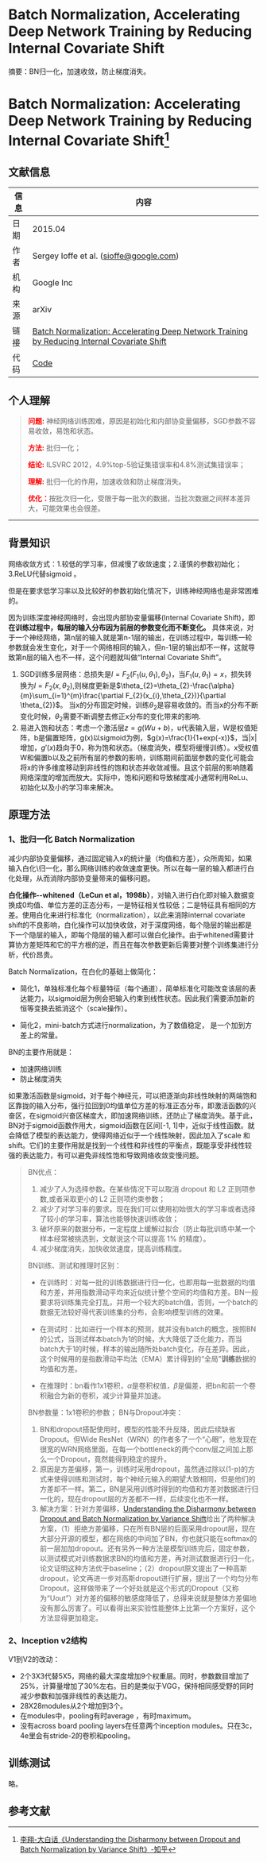 # Batch Normalization, Accelerating Deep Network Training by Reducing Internal Covariate Shift

摘要：BN归一化，加速收敛，防止梯度消失。
<!--more-->

# Batch Normalization: Accelerating Deep Network Training by Reducing Internal Covariate Shift[^01]

## 文献信息
| 信息 | 内容                                                         |
| ---- | ------------------------------------------------------------ |
| 日期 | 2015.04                                                  |
| 作者 | Sergey Ioffe et al. (sioffe@google.com)                                               |
| 机构 | Google Inc                                                      |
| 来源 | arXiv                                                   |
| 链接 | [Batch Normalization: Accelerating Deep Network Training by Reducing Internal Covariate Shift](https://arxiv.org/abs/1502.03167) |
| 代码 | [Code]()                                                     |

## 个人理解
><strong style="color:red;">问题:</strong> 神经网络训练困难，原因是初始化和内部协变量偏移，SGD参数不容易收敛，易饱和状态。
> 
><strong style="color:red;">方法:</strong> 批归一化；
> 
><strong style="color:red;">结论:</strong> ILSVRC 2012，4.9%top-5验证集错误率和4.8%测试集错误率；
> 
><strong style="color:red;">理解:</strong> 批归一化的作用，加速收敛和防止梯度消失。
> 
><strong style="color:red;">优化：</strong>按批次归一化，受限于每一批次的数据，当批次数据之间样本差异大，可能效果也会很差。
---

## 背景知识

网络收敛方式：1.较低的学习率，但减慢了收敛速度；2.谨慎的参数初始化；3.ReLU代替sigmoid 。

但是在要求低学习率以及比较好的参数初始化情况下，训练神经网络也是非常困难的。

因为训练深度神经网络时，会出现内部协变量偏移(Internal Covariate Shift)，即 **在训练过程中，每层的输入分布因为前层的参数变化而不断变化。** 具体来说，对于一个神经网络，第n层的输入就是第n-1层的输出，在训练过程中，每训练一轮参数就会发生变化，对于一个网络相同的输入，但n-1层的输出却不一样，这就导致第n层的输入也不一样，这个问题就叫做“Internal Covariate Shift”。

1. SGD训练多层网络：总损失是$l=F_{2}(F_{1}(u, \theta _{1}),\theta_{2})$，当$F_{1}(u, \theta _{1})=x$，损失转换为$l=F_{2}(x, \theta _{2})$,则梯度更新是$\theta_{2}=\theta_{2}-\frac{\alpha}{m}\sum_{i=1}^{m}\frac{\partial F_{2}(x_{i},\theta_{2})}{\partial \theta_{2}}$。 当x的分布固定时候，训练$\theta_{2}$是容易收敛的。而当x的分布不断变化时候，$\theta_{2}$需要不断调整去修正x分布的变化带来的影响.
2. 易进入饱和状态：考虑一个激活层$z=g(Wu+b)$，u代表输入层，W是权值矩阵，b是偏置矩阵，g(x)以sigmoid为例，$g(x)=\frac{1}{1+exp(-x)}$，当|x|增加，$g'(x)$趋向于0，称为饱和状态。（梯度消失，模型将缓慢训练）。x受权值W和偏置b以及之前所有层的参数的影响，训练期间前面层参数的变化可能会将x的许多维度移动到非线性的饱和状态并收敛减慢。且这个前层的影响随着网络深度的增加而放大。实际中，饱和问题和导致梯度减小通常利用ReLu、初始化以及小的学习率来解决。

## 原理方法

### 1、批归一化 Batch Normalization

减少内部协变量偏移，通过固定输入x的统计量（均值和方差），众所周知，如果输入白化\归一化，那么网络训练的收敛速度更快。所以在每一层的输入都进行白化处理，从而消除内部协变量带来的偏移问题。

**白化操作--whitened（LeCun et al，1998b）**，对输入进行白化即对输入数据变换成0均值、单位方差的正态分布，一是特征相关性较低；二是特征具有相同的方差。使用白化来进行标准化（normalization），以此来消除internal covariate shift的不良影响，白化操作可以加快收敛，对于深度网络，每个隐层的输出都是下一个隐层的输入，即每个隐层的输入都可以做白化操作。由于whitened需要计算协方差矩阵和它的平方根的逆，而且在每次参数更新后需要对整个训练集进行分析，代价昂贵。

Batch Normalization，在白化的基础上做简化：

- 简化1，单独标准化每个标量特征（每个通道），简单标准化可能改变该层的表达能力，以sigmoid层为例会把输入约束到线性状态。因此我们需要添加新的恒等变换去抵消这个（scale操作）。

- 简化2，mini-batch方式进行normalization，为了数值稳定，  是一个加到方差上的常量。

BN的主要作用就是：

- 加速网络训练
- 防止梯度消失

如果激活函数是sigmoid，对于每个神经元，可以把逐渐向非线性映射的两端饱和区靠拢的输入分布，强行拉回到0均值单位方差的标准正态分布，即激活函数的兴奋区，在sigmoid兴奋区梯度大，即加速网络训练，还防止了梯度消失。基于此，BN对于sigmoid函数作用大，sigmoid函数在区间[-1, 1]中，近似于线性函数。就会降低了模型的表达能力，使得网络近似于一个线性映射，因此加入了scale 和shift。它们的主要作用就是找到一个线性和非线性的平衡点，既能享受非线性较强的表达能力，有可以避免非线性饱和导致网络收敛变慢问题。

> BN优点：
>
> 1. 减少了人为选择参数。在某些情况下可以取消 dropout 和 L2 正则项参数,或者采取更小的 L2 正则项约束参数； 
> 2. 减少了对学习率的要求。现在我们可以使用初始很大的学习率或者选择了较小的学习率，算法也能够快速训练收敛； 
> 3. 破坏原来的数据分布，一定程度上缓解过拟合（防止每批训练中某一个样本经常被挑选到，文献说这个可以提高 1% 的精度）。 
> 4. 减少梯度消失，加快收敛速度，提高训练精度。
>
> BN训练、测试和推理时区别：
>
> - 在训练时：对每一批的训练数据进行归一化，也即用每一批数据的均值和方差，并用指数滑动平均来近似统计整个空间的均值和方差。BN一般要求将训练集完全打乱，并用一个较大的batch值，否则，一个batch的数据无法较好得代表训练集的分布，会影响模型训练的效果。
>
> - 在测试时：比如进行一个样本的预测，就并没有batch的概念，按照BN的公式，当测试样本batch为1的时候，大大降低了泛化能力，而当batch大于1的时候，样本的输出随所处batch变化，存在差异。因此，这个时候用的是指数滑动平均法（EMA）累计得到的“全局”**训练**数据的均值和方差。
>
> - 在推理时：bn看作1x1卷积，$\alpha$是卷积权值，$\beta$是偏差，把bn和前一个卷积融合为新的卷积，减少计算量并加速。
>
> BN参数量：1x1卷积的参数；
> BN与Dropout冲突：
>
> 1. BN和dropout搭配使用时，模型的性能不升反降，因此后续缺省Dropout。但Wide ResNet（WRN）的作者多了一个“心眼”，他发现在很宽的WRN网络里面，在每一个bottleneck的两个conv层之间加上那么一个Dropout，竟然能得到稳定的提升。
> 1. 原因是方差偏移，第一，训练时采用dropout，虽然通过除以(1-p)的方式来使得训练和测试时，每个神经元输入的期望大致相同，但是他们的方差却不一样。第二，BN是采用训练时得到的均值和方差对数据进行归一化的，现在dropout层的方差都不一样，后续变化也不一样。
> 1. 解决方案：针对方差偏移，[Understanding the Disharmony between Dropout and Batch Normalization by Variance Shift](https://arxiv.org/abs/1801.05134)给出了两种解决方案，（1）拒绝方差偏移，只在所有BN层的后面采用dropout层，现在大部分开源的模型，都在网络的中间加了BN，你也就只能在softmax的前一层加加dropout。还有另外一种方法是模型训练完后，固定参数，以测试模式对训练数据求BN的均值和方差，再对测试数据进行归一化，论文证明这种方法优于baseline；（2）dropout原文提出了一种高斯dropout，论文再进一步对高斯dropout进行扩展，提出了一个均匀分布Dropout，这样做带来了一个好处就是这个形式的Dropout（又称为“Uout”）对方差的偏移的敏感度降低了，总得来说就是整体方差偏地没有那么厉害了。可以看得出来实验性能整体上比第一个方案好，这个方法显得更加稳定。

### 2、Inception v2结构

V1到V2的改动：

- 2个3X3代替5X5，网络的最大深度增加9个权重层。同时，参数数目增加了25%，计算量增加了30%左右。目的是类似于VGG，保持相同感受野的同时减少参数和加强非线性的表达能力。
- 28X28modules从2个增加到3个。
- 在modules中，pooling有时average ，有时maximum。
- 没有across board pooling layers在任意两个inception modules。只在3c，4e里会有stride-2的卷积和pooling。

## 训练测试

略。

## 参考文献

[^01]: [李翔-大白话《Understanding the Disharmony between Dropout and Batch Normalization by Variance Shift》-知乎](https://zhuanlan.zhihu.com/p/33101420)


